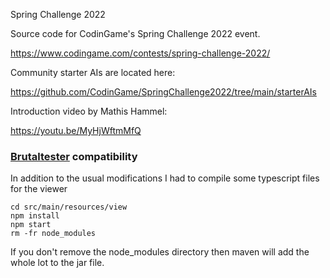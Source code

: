 Spring Challenge 2022

Source code for CodinGame's Spring Challenge 2022 event.

https://www.codingame.com/contests/spring-challenge-2022/

Community starter AIs are located here:

https://github.com/CodinGame/SpringChallenge2022/tree/main/starterAIs

Introduction video by Mathis Hammel:

https://youtu.be/MyHjWftmMfQ

### [Brutaltester](https://github.com/dreignier/cg-brutaltester) compatibility

In addition to the usual modifications I had to compile some typescript files for the viewer

```
cd src/main/resources/view
npm install
npm start
rm -fr node_modules
```

If you don't remove the node_modules directory then maven will add the whole lot to the jar file.